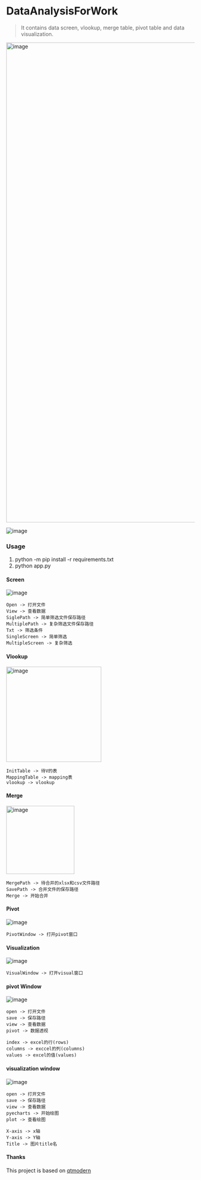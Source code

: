 # DataAnalysisForWork

> It contains data screen, vlookup, merge table, pivot table and data visualization.

<img width="1280" alt="image" src="https://user-images.githubusercontent.com/98570790/214305423-5ce867e4-a1db-4fd8-9f91-ed4918d308f8.png">

![image](https://user-images.githubusercontent.com/98570790/214309303-54ae9069-0111-4343-858d-f4d5b7c65c09.png)


### Usage
1. python -m pip install -r requirements.txt
2. python app.py

#### Screen

![image](https://user-images.githubusercontent.com/98570790/214305778-c84ef858-d629-4af9-8a11-be758287d4f5.png)

```
Open -> 打开文件
View -> 查看数据
SiglePath -> 简单筛选文件保存路径
MultiplePath -> 复杂筛选文件保存路径
Txt -> 筛选条件
SingleScreen -> 简单筛选
MultipleScreen -> 复杂筛选
```
#### Vlookup
<img width="254" alt="image" src="https://user-images.githubusercontent.com/98570790/214306888-9b7828c3-88c5-43a8-ac77-ba147126b5e3.png">


```
InitTable -> 待V的表
MappingTable -> mapping表
vlookup -> vlookup
```
#### Merge

<img width="182" alt="image" src="https://user-images.githubusercontent.com/98570790/211199628-b21f2335-abb9-49d2-92f9-9b2c43d0046a.png">

```
MergePath -> 待合并的xlsx和csv文件路径
SavePath -> 合并文件的保存路径
Merge -> 开始合并
```
#### Pivot
![image](https://user-images.githubusercontent.com/98570790/214307122-80b716a1-182b-40a2-8193-deaa1bc08524.png)

```
PivotWindow -> 打开pivot窗口
```

#### Visualization
![image](https://user-images.githubusercontent.com/98570790/214307402-a8fc2b62-7e35-42c8-ae51-f0f849fb3c44.png)

```
VisualWindow -> 打开visual窗口
```

#### pivot Window
![image](https://user-images.githubusercontent.com/98570790/214307773-7cc47372-0c98-4021-a691-284c020695dc.png)

```
open -> 打开文件
save -> 保存路径
view -> 查看数据
pivot -> 数据透视

index -> excel的行(rows)
columns -> exccel的列(columns)
values -> excel的值(values)
```

#### visualization window
![image](https://user-images.githubusercontent.com/98570790/214308639-dface7e9-9d5a-446b-9fe7-58579e8c4a92.png)

```
open -> 打开文件
save -> 保存路径
view -> 查看数据
pyecharts -> 开始绘图
plot -> 查看绘图

X-axis -> x轴
Y-axis -> Y轴
Title -> 图片title名
```

#### Thanks

This project is based on [qtmodern](https://github.com/gmarull/qtmodern)
